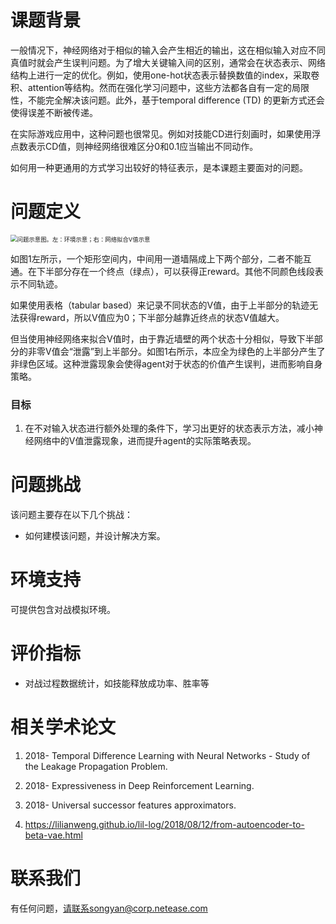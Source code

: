 # 课题背景

一般情况下，神经网络对于相似的输入会产生相近的输出，这在相似输入对应不同真值时就会产生误判问题。为了增大关键输入间的区别，通常会在状态表示、网络结构上进行一定的优化。例如，使用one-hot状态表示替换数值的index，采取卷积、attention等结构。然而在强化学习问题中，这些方法都各自有一定的局限性，不能完全解决该问题。此外，基于temporal difference (TD) 的更新方式还会使得误差不断被传递。

在实际游戏应用中，这种问题也很常见。例如对技能CD进行刻画时，如果使用浮点数表示CD值，则神经网络很难区分0和0.1应当输出不同动作。

如何用一种更通用的方式学习出较好的特征表示，是本课题主要面对的问题。

# 问题定义

<img src="https://github.com/FuxiRL/FuxiRL-research-book/blob/master/.assets/%E5%BC%BA%E5%8C%96%E5%AD%A6%E4%B9%A0%E7%8A%B6%E6%80%81%E7%89%B9%E5%BE%81%E8%A1%A8%E7%A4%BA%E5%AD%A6%E4%B9%A0/image-20200113144153801.png" alt="问题示意图。左：环境示意；右：网络拟合V值示意" style="zoom:67%;" />

如图1左所示，一个矩形空间内，中间用一道墙隔成上下两个部分，二者不能互通。在下半部分存在一个终点（绿点），可以获得正reward。其他不同颜色线段表示不同轨迹。

如果使用表格（tabular based）来记录不同状态的V值，由于上半部分的轨迹无法获得reward，所以V值应为0；下半部分越靠近终点的状态V值越大。

但当使用神经网络来拟合V值时，由于靠近墙壁的两个状态十分相似，导致下半部分的非零V值会“泄露”到上半部分。如图1右所示，本应全为绿色的上半部分产生了非绿色区域。这种泄露现象会使得agent对于状态的价值产生误判，进而影响自身策略。

### 目标

1. 在不对输入状态进行额外处理的条件下，学习出更好的状态表示方法，减小神经网络中的V值泄露现象，进而提升agent的实际策略表现。

# 问题挑战

该问题主要存在以下几个挑战：

- 如何建模该问题，并设计解决方案。

# 环境支持

可提供包含对战模拟环境。

# 评价指标

- 对战过程数据统计，如技能释放成功率、胜率等

# 相关学术论文

1. 2018- Temporal Difference Learning with Neural Networks - Study of the Leakage Propagation Problem.

2. 2018- Expressiveness in Deep Reinforcement Learning.

3. 2018- Universal successor features approximators.

4. https://lilianweng.github.io/lil-log/2018/08/12/from-autoencoder-to-beta-vae.html

# 联系我们

有任何问题，请联系songyan@corp.netease.com